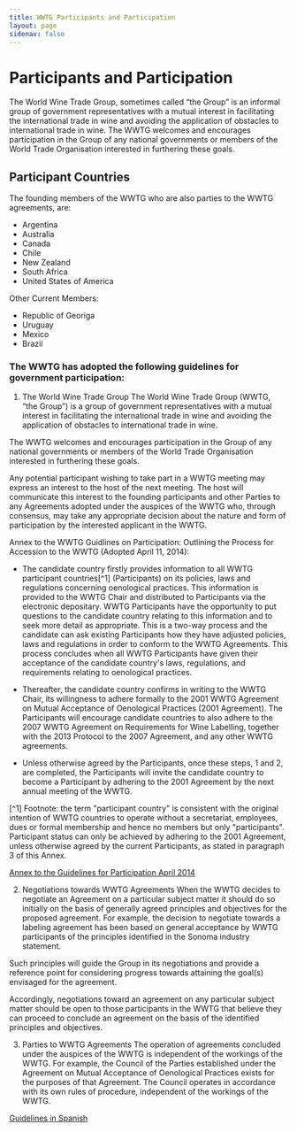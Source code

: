 ```yaml
---
title: WWTG Participants and Participation
layout: page
sidenav: false
---
```

# Participants and Participation

The World Wine Trade Group, sometimes called “the Group” is an informal group of government representatives with a mutual interest in facilitating the international trade in wine and avoiding the application of obstacles to international trade in wine. The WWTG welcomes and encourages participation in the Group of any national governments or members of the World Trade Organisation interested in furthering these goals.

## Participant Countries
The founding members of the WWTG who are also parties to the WWTG agreements, are: 
- Argentina
- Australia
- Canada
- Chile
- New Zealand
- South Africa
- United States of America

Other Current Members:
- Republic of Georiga
- Uruguay
- Mexico
- Brazil

### The WWTG has adopted the following guidelines for government participation:
1. The World Wine Trade Group
The World Wine Trade Group (WWTG, “the Group”) is a group of government representatives with a mutual interest in facilitating the international trade in wine and avoiding the application of obstacles to international trade in wine.

The WWTG welcomes and encourages participation in the Group of any national governments or members of the World Trade Organisation interested in furthering these goals.

Any potential participant wishing to take part in a WWTG meeting may express an interest to the host of the next meeting. The host will communicate this interest to the founding participants and other Parties to any Agreements adopted under the auspices of the WWTG who, through consensus, may take any appropriate decision about the nature and form of participation by the interested applicant in the WWTG.

Annex to the WWTG Guidlines on Participation: Outlining the Process for Accession to the WWTG (Adopted April 11, 2014):

- The candidate country firstly provides information to all WWTG participant countries[^1] (Participants) on its policies, laws and regulations concerning oenological practices. This information is provided to the WWTG Chair and distributed to Participants via the electronic depositary. WWTG Participants have the opportunity to put questions to the candidate country relating to this information and to seek more detail as appropriate. This is a two-way process and the candidate can ask existing Participants how they have adjusted policies, laws and regulations in order to conform to the WWTG Agreements. This process concludes when all WWTG Participants have given their acceptance of the candidate country's laws, regulations, and requirements relating to oenological practices.

- Thereafter, the candidate country confirms in writing to the WWTG Chair, its willingness to adhere formally to the 2001 WWTG Agreement on Mutual Acceptance of Oenological Practices (2001 Agreement). The Participants will encourage candidate countries to also adhere to the 2007 WWTG Agreement on Requirements for Wine Labelling, together with the 2013 Protocol to the 2007 Agreement, and any other WWTG agreements.

- Unless otherwise agreed by the Participants, once these steps, 1 and 2, are completed, the Participants will invite the candidate country to become a Participant by adhering to the 2001 Agreement by the next annual meeting of the WWTG.

[^1] Footnote: the term "participant country" is consistent with the original intention of WWTG countries to operate without a secretariat, employees, dues or formal membership and hence no members but only "participants". Participant status can only be achieved by adhering to the 2001 Agreement, unless otherwise agreed by the current Participants, as stated in paragraph 3 of this Annex.

<div class="tile_div">
     <a href="/annex-guidelines-2014.pdf">Annex to the Guidelines for Participation April 2014</a>
        <div class="clear"></div>
</div>

2. Negotiations towards WWTG Agreements
When the WWTG decides to negotiate an Agreement on a particular subject matter it should do so initially on the basis of generally agreed principles and objectives for the proposed agreement. For example, the decision to negotiate towards a labeling agreement has been based on general acceptance by WWTG participants of the principles identified in the Sonoma industry statement.

Such principles will guide the Group in its negotiations and provide a reference point for considering progress towards attaining the goal(s) envisaged for the agreement.

Accordingly, negotiations toward an agreement on any particular subject matter should be open to those participants in the WWTG that believe they can proceed to conclude an agreement on the basis of the identified principles and objectives.

3. Parties to WWTG Agreements
The operation of agreements concluded under the auspices of the WWTG is independent of the workings of the WWTG. For example, the Council of the Parties established under the Agreement on Mutual Acceptance of Oenological Practices exists for the purposes of that Agreement. The Council operates in accordance with its own rules of procedure, independent of the workings of the WWTG.


<div class="tile_div">
    <a href="/guidelines-spanish.pdf">Guidelines in Spanish</a>
            <div class="clear"></div>
</div>
